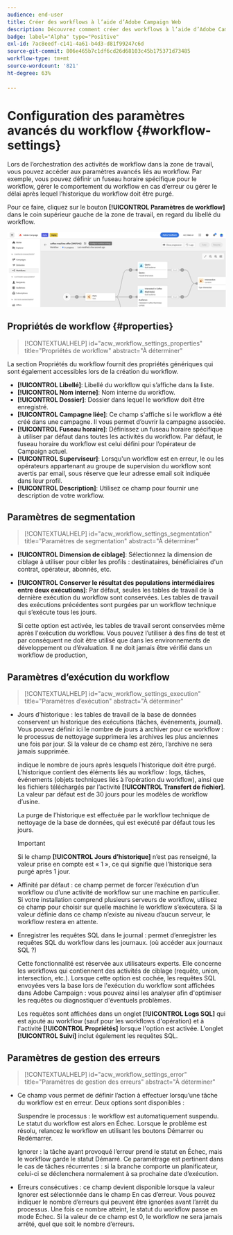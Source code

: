 ```yaml
---
audience: end-user
title: Créer des workflows à l’aide d’Adobe Campaign Web
description: Découvrez comment créer des workflows à l’aide d’Adobe Campaign Web.
badge: label="Alpha" type="Positive"
exl-id: 7ac8eedf-c141-4a61-b4d3-d81f99247c6d
source-git-commit: 806e465b7c1df6cd26d68103c45b175371d73485
workflow-type: tm+mt
source-wordcount: '821'
ht-degree: 63%

---
```


# Configuration des paramètres avancés du workflow {#workflow-settings}

Lors de l’orchestration des activités de workflow dans la zone de travail, vous pouvez accéder aux paramètres avancés liés au workflow. Par exemple, vous pouvez définir un fuseau horaire spécifique pour le workflow, gérer le comportement du workflow en cas d’erreur ou gérer le délai après lequel l’historique du workflow doit être purgé.

Pour ce faire, cliquez sur le bouton **[!UICONTROL Paramètres de workflow]** dans le coin supérieur gauche de la zone de travail, en regard du libellé du workflow.

![](assets/workflow-settings.png)

## Propriétés de workflow  {#properties}

>[!CONTEXTUALHELP]
>id="acw_workflow_settings_properties"
>title="Propriétés de workflow"
>abstract="À déterminer"

La section Propriétés du workflow fournit des propriétés génériques qui sont également accessibles lors de la création du workflow.

* **[!UICONTROL Libellé]**: Libellé du workflow qui s’affiche dans la liste.
* **[!UICONTROL Nom interne]**: Nom interne du workflow.
* **[!UICONTROL Dossier]**: Dossier dans lequel le workflow doit être enregistré.
* **[!UICONTROL Campagne liée]**: Ce champ s&#39;affiche si le workflow a été créé dans une campagne. Il vous permet d’ouvrir la campagne associée.
* **[!UICONTROL Fuseau horaire]**: Définissez un fuseau horaire spécifique à utiliser par défaut dans toutes les activités du workflow. Par défaut, le fuseau horaire du workflow est celui défini pour l’opérateur de Campaign actuel.
* **[!UICONTROL Superviseur]**: Lorsqu&#39;un workflow est en erreur, le ou les opérateurs appartenant au groupe de supervision du workflow sont avertis par email, sous réserve que leur adresse email soit indiquée dans leur profil.
* **[!UICONTROL Description]**: Utilisez ce champ pour fournir une description de votre workflow.

## Paramètres de segmentation

>[!CONTEXTUALHELP]
>id="acw_workflow_settings_segmentation"
>title="Paramètres de segmentation"
>abstract="À déterminer"

* **[!UICONTROL Dimension de ciblage]**: Sélectionnez la dimension de ciblage à utiliser pour cibler les profils : destinataires, bénéficiaires d&#39;un contrat, opérateur, abonnés, etc.
* **[!UICONTROL Conserver le résultat des populations intermédiaires entre deux exécutions]**: Par défaut, seules les tables de travail de la dernière exécution du workflow sont conservées. Les tables de travail des exécutions précédentes sont purgées par un workflow technique qui s’exécute tous les jours.

   Si cette option est activée, les tables de travail seront conservées même après l&#39;exécution du workflow. Vous pouvez l’utiliser à des fins de test et par conséquent ne doit être utilisé que dans les environnements de développement ou d’évaluation. Il ne doit jamais être vérifié dans un workflow de production,

## Paramètres d’exécution du workflow

>[!CONTEXTUALHELP]
>id="acw_workflow_settings_execution"
>title="Paramètres d’exécution"
>abstract="À déterminer"

* Jours d’historique : les tables de travail de la base de données conservent un historique des exécutions (tâches, événements, journal). Vous pouvez définir ici le nombre de jours à archiver pour ce workflow : le processus de nettoyage supprimera les archives les plus anciennes une fois par jour. Si la valeur de ce champ est zéro, l’archive ne sera jamais supprimée.

   indique le nombre de jours après lesquels l’historique doit être purgé. L’historique contient des éléments liés au workflow : logs, tâches, événements (objets techniques liés à l’opération du workflow), ainsi que les fichiers téléchargés par l’activité **[!UICONTROL Transfert de fichier]**. La valeur par défaut est de 30 jours pour les modèles de workflow d’usine.

   La purge de l’historique est effectuée par le workflow technique de nettoyage de la base de données, qui est exécuté par défaut tous les jours.

   >[!IMPORTANT]
   >
   >Si le champ **[!UICONTROL Jours d’historique]** n’est pas renseigné, la valeur prise en compte est « 1 », ce qui signifie que l’historique sera purgé après 1 jour.

* Affinité par défaut : ce champ permet de forcer l’exécution d’un workflow ou d’une activité de workflow sur une machine en particulier.   Si votre installation comprend plusieurs serveurs de workflow, utilisez ce champ pour choisir sur quelle machine le workflow s’exécutera. Si la valeur définie dans ce champ n’existe au niveau d’aucun serveur, le workflow restera en attente.

* Enregistrer les requêtes SQL dans le journal : permet d’enregistrer les requêtes SQL du workflow dans les journaux. (où accéder aux journaux SQL ?)

   Cette fonctionnalité est réservée aux utilisateurs experts. Elle concerne les workflows qui contiennent des activités de ciblage (requête, union, intersection, etc.). Lorsque cette option est cochée, les requêtes SQL envoyées vers la base lors de l&#39;exécution du workflow sont affichées dans Adobe Campaign : vous pouvez ainsi les analyser afin d&#39;optimiser les requêtes ou diagnostiquer d&#39;éventuels problèmes.

   Les requêtes sont affichées dans un onglet **[!UICONTROL Logs SQL]** qui est ajouté au workflow (sauf pour les workflows d&#39;opération) et à l&#39;activité **[!UICONTROL Propriétés]** lorsque l&#39;option est activée. L&#39;onglet **[!UICONTROL Suivi]** inclut également les requêtes SQL.

## Paramètres de gestion des erreurs

>[!CONTEXTUALHELP]
>id="acw_workflow_settings_error"
>title="Paramètres de gestion des erreurs"
>abstract="À déterminer"

* Ce champ vous permet de définir l’action à effectuer lorsqu’une tâche du workflow est en erreur. Deux options sont disponibles :

   Suspendre le processus : le workflow est automatiquement suspendu. Le statut du workflow est alors en Échec. Lorsque le problème est résolu, relancez le workflow en utilisant les boutons Démarrer ou Redémarrer.

   Ignorer : la tâche ayant provoqué l’erreur prend le statut en Échec, mais le workflow garde le statut Démarré. Ce paramétrage est pertinent dans le cas de tâches récurrentes : si la branche comporte un planificateur, celui-ci se déclenchera normalement à sa prochaine date d’exécution.

* Erreurs consécutives : ce champ devient disponible lorsque la valeur Ignorer est sélectionnée dans le champ En cas d’erreur. Vous pouvez indiquer le nombre d’erreurs qui peuvent être ignorées avant l’arrêt du processus. Une fois ce nombre atteint, le statut du workflow passe en mode Échec. Si la valeur de ce champ est 0, le workflow ne sera jamais arrêté, quel que soit le nombre d’erreurs.
